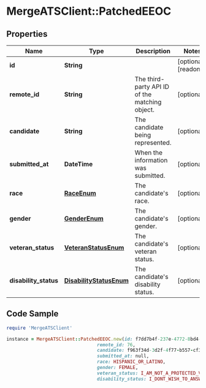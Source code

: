 # MergeATSClient::PatchedEEOC

## Properties

Name | Type | Description | Notes
------------ | ------------- | ------------- | -------------
**id** | **String** |  | [optional] [readonly] 
**remote_id** | **String** | The third-party API ID of the matching object. | [optional] 
**candidate** | **String** | The candidate being represented. | [optional] 
**submitted_at** | **DateTime** | When the information was submitted. | [optional] 
**race** | [**RaceEnum**](RaceEnum.md) | The candidate&#39;s race. | [optional] 
**gender** | [**GenderEnum**](GenderEnum.md) | The candidate&#39;s gender. | [optional] 
**veteran_status** | [**VeteranStatusEnum**](VeteranStatusEnum.md) | The candidate&#39;s veteran status. | [optional] 
**disability_status** | [**DisabilityStatusEnum**](DisabilityStatusEnum.md) | The candidate&#39;s disability status. | [optional] 

## Code Sample

```ruby
require 'MergeATSClient'

instance = MergeATSClient::PatchedEEOC.new(id: f7dd7b4f-237e-4772-8bd4-3246384c6c58,
                                 remote_id: 76,
                                 candidate: f963f34d-3d2f-4f77-b557-cf36bc7e6498,
                                 submitted_at: null,
                                 race: HISPANIC_OR_LATINO,
                                 gender: FEMALE,
                                 veteran_status: I_AM_NOT_A_PROTECTED_VETERAN,
                                 disability_status: I_DONT_WISH_TO_ANSWER)
```



